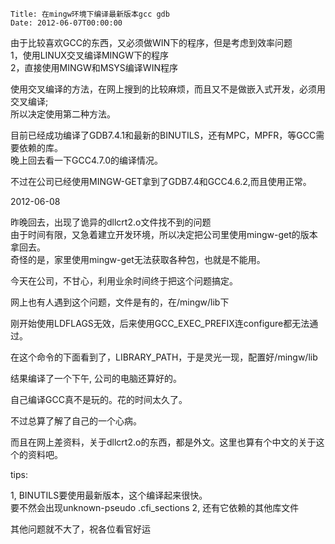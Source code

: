     Title: 在mingw环境下编译最新版本gcc gdb 
    Date: 2012-06-07T00:00:00
    
<p>由于比较喜欢GCC的东西，又必须做WIN下的程序，但是考虑到效率问题  <br/>
1，使用LINUX交叉编译MINGW下的程序  <br/>
2，直接使用MINGW和MSYS编译WIN程序</p>

<p>使用交叉编译的方法，在网上搜到的比较麻烦，而且又不是做嵌入式开发，必须用交叉编译;  <br/>
所以决定使用第二种方法。</p>

<p>目前已经成功编译了GDB7.4.1和最新的BINUTILS，还有MPC，MPFR，等GCC需要依赖的库。  <br/>
晚上回去看一下GCC4.7.0的编译情况。</p>

<p>不过在公司已经使用MINGW-GET拿到了GDB7.4和GCC4.6.2,而且使用正常。</p>

<p>2012-06-08</p>

<p>昨晚回去，出现了诡异的dllcrt2.o文件找不到的问题  <br/>
由于时间有限，又急着建立开发环境，所以决定把公司里使用mingw-get的版本拿回去。  <br/>
奇怪的是，家里使用mingw-get无法获取各种包，也就是不能用。</p>

<p>今天在公司，不甘心，利用业余时间终于把这个问题搞定。</p>

<p>网上也有人遇到这个问题，文件是有的，在/mingw/lib下</p>

<p>刚开始使用LDFLAGS无效，后来使用GCC_EXEC_PREFIX连configure都无法通过。</p>

<p>在这个命令的下面看到了，LIBRARY_PATH，于是灵光一现，配置好/mingw/lib</p>

<p>结果编译了一个下午, 公司的电脑还算好的。</p>

<p>自己编译GCC真不是玩的。花的时间太久了。</p>

<p>不过总算了解了自己的一个心病。</p>

<p>而且在网上差资料，关于dllcrt2.o的东西，都是外文。这里也算有个中文的关于这个的资料吧。</p>

<p>tips:</p>

<p>1, BINUTILS要使用最新版本，这个编译起来很快。  <br/>
要不然会出现unknown-pseudo .cfi_sections
2, 还有它依赖的其他库文件</p>

<p>其他问题就不大了，祝各位看官好运</p>


